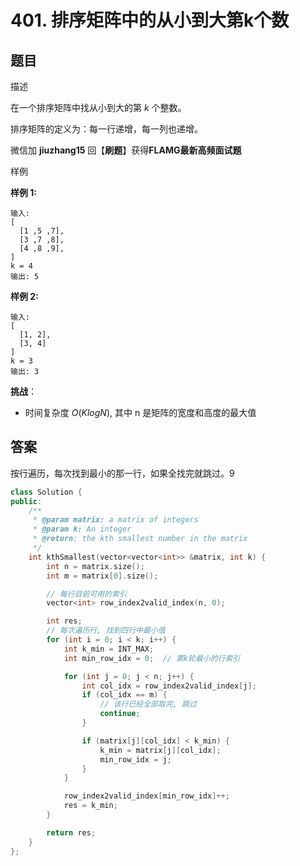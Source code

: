 # 401. 排序矩阵中的从小到大第k个数

## 题目

描述

在一个排序矩阵中找从小到大的第 *k* 个整数。

排序矩阵的定义为：每一行递增，每一列也递增。

微信加 **jiuzhang15** 回【**刷题**】获得**FLAMG最新高频面试题**

样例

**样例 1:**

```
输入:
[
  [1 ,5 ,7],
  [3 ,7 ,8],
  [4 ,8 ,9],
]
k = 4
输出: 5
```

**样例 2:**

```
输入: 
[
  [1, 2],
  [3, 4]
]
k = 3
输出: 3
```

**挑战**：

* 时间复杂度 $O(K logN)$, 其中 n 是矩阵的宽度和高度的最大值

## 答案

按行遍历，每次找到最小的那一行，如果全找完就跳过。9

```c++
class Solution {
public:
    /**
     * @param matrix: a matrix of integers
     * @param k: An integer
     * @return: the kth smallest number in the matrix
     */
    int kthSmallest(vector<vector<int>> &matrix, int k) {
        int n = matrix.size();
        int m = matrix[0].size();

        // 每行目前可用的索引
        vector<int> row_index2valid_index(n, 0);

        int res;
        // 每次遍历行, 找到四行中最小值
        for (int i = 0; i < k; i++) {
            int k_min = INT_MAX;
            int min_row_idx = 0;  // 第k轮最小的行索引

            for (int j = 0; j < n; j++) {
                int col_idx = row_index2valid_index[j];
                if (col_idx == m) {
                    // 该行已经全部取完, 跳过
                    continue;
                }

                if (matrix[j][col_idx] < k_min) {
                    k_min = matrix[j][col_idx];
                    min_row_idx = j;
                }
            }

            row_index2valid_index[min_row_idx]++;
            res = k_min;
        }

        return res;
    }
};
```
